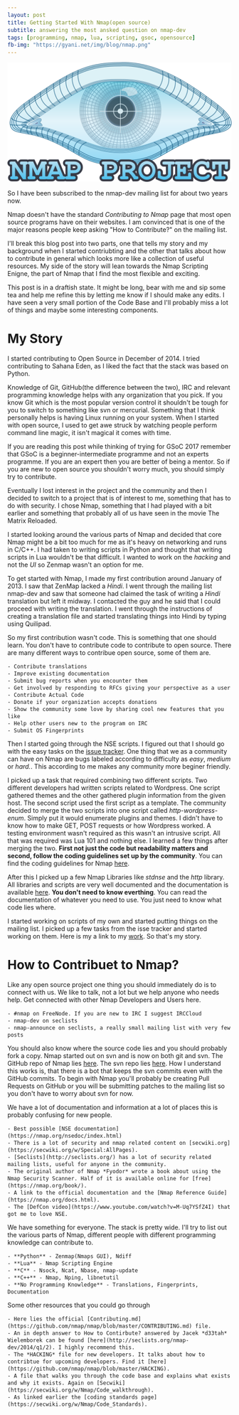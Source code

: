 ```yaml
---
layout: post
title: Getting Started With Nmap(open source)
subtitle: answering the most ansked question on nmap-dev
tags: [programming, nmap, lua, scripting, gsoc, opensource]
fb-img: "https://gyani.net/img/blog/nmap.png"
---
```


![Nmap](/img/blog/nmap.png)

So I have been subscribed to the nmap-dev mailing list for about two years now.

Nmap doesn't have the standard *Contributing to Nmap* page that most open source programs have on their websites. I am convinced that is one of the major reasons people keep asking "How to Contribute?" on the mailing list.

I'll break this blog post into two parts, one that tells my story and my background when I started contriubting and the other that talks about how to contribute in general which looks more like a collection of useful resources. My side of the story will lean towards the Nmap Scripting Enigne, the part of Nmap that I find the most flexible and exciting.

This post is in a draftish state. It might be long, bear with me and sip some tea and help me refine this by letting me know if I should make any edits. I have seen a very small portion of the Code Base and I'll probably miss a lot of things and maybe some interesting components.

# My Story

I started contributing to Open Source in December of 2014. I tried contributing to Sahana Eden, as I liked the fact that the stack was based on Python.

Knowledge of Git, GitHub(the difference between the two), IRC and relevant programming knowledge helps with any organization that you pick. If you know Git which is the most popular version control it shouldn't be tough for you to switch to something like svn or mercurial. Something that I think personally helps is having Linux running on your system. When I started with open source, I used to get awe struck by watching people perform command line magic, it isn't magical it comes with time.

If you are reading this post while thinking of trying for GSoC 2017 remember that GSoC is a beginner-intermediate programme and not an experts programme. If you are an expert then you are better of being a mentor. So if you are new to open source you shouldn't worry much, you should simply try to contribute.

Eventually I lost interest in the project and the community and then I decided to switch to a project that is of interest to me, something that has to do with security. I chose Nmap, something that I had played with a bit earlier and something that probably all of us have seen in the movie The Matrix Reloaded.

I started looking around the various parts of Nmap and decided that core Nmap might be a bit too much for me as it's heavy on networking and runs in C/C++.
I had taken to writing scripts in Python and thought that writing scripts in Lua wouldn't be that difficult. I wanted to work on the *hacking* and not the *UI* so Zenmap wasn't an option for me.

To get started with Nmap, I made my first contribution around January of 2013. I saw that ZenMap lacked a *Hindi*. I went through the mailing list nmap-dev and saw that someone had claimed the task of writing a *Hindi* translation but left it midway. I contacted the guy and he said that I could proceed with writing the translation. I went through the instructions of creating a translation file and started translating things into Hindi by typing using Quilipad.

So my first contribution wasn't code. This is something that one should learn. You don't have to contribute code to contribute to open source. There are many different ways to contribue open source, some of them are.

    - Contribute translations
    - Improve existing documentation
    - Submit bug reports when you encounter them
    - Get involved by responding to RFCs giving your perspective as a user
    - Contribute Actual Code
    - Donate if your organization accepts donations
    - Show the community some love by sharing cool new features that you like
    - Help other users new to the program on IRC
    - Submit OS Fingerprints

Then I started going through the NSE scripts. I figured out that I should go with the easy tasks on the [issue tracker](https://issues.nmap.org). One thing that we as a community can have on Nmap are bugs labeled according to difficulty as *easy*, *medium* or *hard.*. This according to me makes any community more beginer friendly.

I picked up a task that required combining two different scripts. Two different developers had written scripts related to Wordpress. One script gathered themes and the other gathered plugin information from the given host. The second script used the first script as a template. The community decided to merge the two scripts into one script called *http-wordpress-enum*. Simply put it would enumerate plugins and themes. I didn't have to know how to make GET, POST requests or how Wordpress worked. A testing environment wasn't required as this wasn't an intrusive script. All that was required was Lua 101 and nothing else. I learned a few things after merging the two. **First not just the code but readability matters and second, follow the coding guidelines set up by the community**. You can find the coding guidelines for Nmap [here](https://secwiki.org/w/Nmap/Code_Standards).

After this I picked up a few Nmap Libraries like *stdnse* and the *http* library. All libraries and scripts are very well documented and the documentation is available [here](https://nmap.org/nsedoc/index.html). **You don't need to know everthing**. You can read the documentation of whatever you need to use. You just need to know what code lies where.

I started working on scripts of my own and started putting things on the mailing list. I picked up a few tasks from the isse tracker and started working on them. Here is my a link to my [work](https://svn.nmap.org/nmap-exp/gyani/). So that's my story.

# How to Contribuet to Nmap?

Like any open source project one thing you should immediately do is to connect with us. We like to talk, not a lot but we help anyone who needs help. Get connected with other Nmap Developers and Users here.

    - #nmap on FreeNode. If you are new to IRC I suggest IRCCloud
    - nmap-dev on seclists
    - nmap-announce on seclists, a really small mailing list with very few posts

You should also know where the source code lies and you should probably fork a copy. Nmap started out on svn and is now on both git and svn. The GitHub repo of Nmap lies [here](https://github.com/nmap/nmap/). The svn repo lies [here](https://svn.nmap.org). How I understand this works is, that there is a bot that keeps the svn commits even with the GitHub commits. To begin with Nmap you'll probably be creating Pull Requests on GitHub or you will be submitting patches to the mailing list so you don't have to worry about svn for now.

We have a lot of documentation and information at a lot of places this is  probably confusing for new people.

    - Best possible [NSE documentation](https://nmap.org/nsedoc/index.html)
    - There is a lot of security and nmap related content on [secwiki.org](https://secwiki.org/w/Special:AllPages).
    - [Seclists](http://seclists.org/) has a lot of security related mailing lists, useful for anyone in the community.
    - The original author of Nmap *Fyodor* wrote a book about using the Nmap Security Scanner. Half of it is available online for [free](https://nmap.org/book/).
    - A link to the official documentation and the [Nmap Reference Guide](https://nmap.org/docs.html).
    - The [DefCon video](https://www.youtube.com/watch?v=M-Uq7YSfZ4I) that got me to love NSE.

We have something for everyone. The stack is pretty wide. I'll try to list out the various parts of Nmap, different people with different programming knowledge can contribute to.

    - **Python** - Zenmap(Nmaps GUI), Ndiff
    - **Lua** - Nmap Scripting Engine
    - **C** - Nsock, Ncat, Nbase, nmap-update
    - **C++** - Nmap, Nping, libnetutil
    - **No Programming Knowledge** - Translations, Fingerprints, Documentation

Some other resources that you could go through

    - Here lies the official [Contributing.md](https://github.com/nmap/nmap/blob/master/CONTRIBUTING.md) file.
    - An in depth answer to How to Contirbute? answered by Jacek *d33tah* Wielemborek can be found [here](http://seclists.org/nmap-dev/2014/q1/2). I highly recommend this.
    - The *HACKING* file for new developers. It talks about how to contribtue for upcoming developers. Find it [here](https://github.com/nmap/nmap/blob/master/HACKING).
    - A file that walks you through the code base and explains what exists and why it exists. Again on [Secwiki](https://secwiki.org/w/Nmap/Code_walkthrough).
    - As linked earlier the [coding standards page](https://secwiki.org/w/Nmap/Code_Standards).